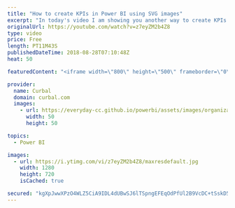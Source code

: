 ```yaml
---
title: "How to create KPIs in Power BI using SVG images"
excerpt: "In today's video I am showing you another way to create KPIs in Power BI.  I have already a few videos on this:  Build your own KPI indicators in Power BI: https://www.youtube.com/watch?v=N_IsRbuUFwo  Create KPIs in Power BI - Power BI Tips & Tricks #41: https://youtu.be/ju_KPc3Fvg8  Add KPI symbols"
originalUrl: https://youtube.com/watch?v=z7eyZM2b4Z8
type: video
price: Free
length: PT11M43S
publishedDateTime: 2018-08-28T07:10:48Z
heat: 50

featuredContent: "<iframe width=\"800\" height=\"500\" frameborder=\"0\" src=\"https://www.youtube.com/embed/z7eyZM2b4Z8\" allow=\"accelerometer; autoplay; encrypted-media; gyroscope; picture-in-picture\" allowfullscreen></iframe>"

provider:
  name: Curbal
  domain: curbal.com
  images:
    - url: https://everyday-cc.github.io/powerbi/assets/images/organizations/curbal.com-50x50.jpg
      width: 50
      height: 50

topics:
  - Power BI

images:
  - url: https://i.ytimg.com/vi/z7eyZM2b4Z8/maxresdefault.jpg
    width: 1280
    height: 720
    isCached: true

secured: "kgXpJwwXPzO4WLZ5CiA9IDL4dUBwSJ6lTSpngEFEqOdPfUl2B9VcDC+tSskD5nDhnHzgNi7r0k9uLqLPJWHkaM2xqAhZbBWUVpH7UOgZDMukufjtzbU+pdjOhbIcjbXaO9OYG9RTvFhoPYLExvMTyf973LVff90R0qhfTbmDwMb7Tj3mrz6zHB9jVOvlhwCKD0UjeldIFvtNmnsjF8wNgS2P/v3PnD2+gawuH/v3YoiMCcFWVS2JfXrgDf9lL01K5IwnOHKZkkvP3yRH/0F7KXmZBPPqkVBflealHLlG8vfS0KRWvOS4xuPf8xW14VyLO43USpVzTdvikYd3iRDHZ73ziYNWvLE8iiu/qUjla32Gzs89hPDxUiBydiCjGktYI+BUTnIDUb02O2Y0Nx4rNj+cbdJK5ih630oc3+2os80=;qOnPI3mZTMP5k++vwduDEQ=="
---
```


